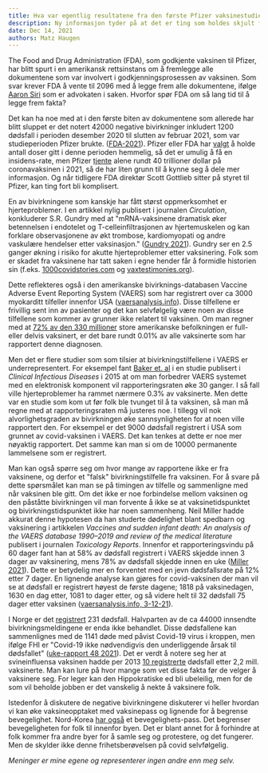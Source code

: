 ```yaml
---
title: Hva var egentlig resultatene fra den første Pfizer vaksinestudien? 
description: Ny informasjon tyder på at det er ting som holdes skjult for allmenheten. 
date: Dec 14, 2021
authors: Matz Haugen
---
```



The Food and Drug Administration (FDA), som godkjente vaksinen til Pfizer, har blitt spurt i en amerikansk rettsinstans om å fremlegge alle dokumentene som var involvert i godkjenningsprosessen av vaksinen. Som svar krever FDA å vente til 2096 med å legge frem alle dokumentene, ifølge [Aaron Siri](https://aaronsiri.substack.com/p/fda-doubles-down-asks-federal-judge) som er advokaten i saken. Hvorfor spør FDA om så lang tid til å legge frem fakta?

Det kan ha noe med at i den første biten av dokumentene som allerede har blitt sluppet er det notert 42000 negative bivirkninger inkludert 1200 dødsfall i perioden desember 2020 til slutten av februar 2021, som var studieperioden Pfizer brukte. ([FDA-2021](https://phmpt.org/wp-content/uploads/2021/11/5.3.6-postmarketing-experience.pdf)). Pfizer eller FDA har [valgt](https://trialsitenews.com/fdas-forced-hand-drops-pfizers-bombshell-safety-document/) å holde antall doser gitt i denne perioden hemmelig, så det er umulig å få en insidens-rate, men Pfizer [tjente](https://www.fool.com/investing/2021/07/13/covid-19-vaccines-how-much-revenue-in-2021/) alene rundt 40 trillioner dollar på coronavaksinen i 2021, så de har liten grunn til å kynne seg å dele mer informasjon. Og når tidligere FDA direktør Scott Gottlieb sitter på styret til Pfizer, kan ting fort bli komplisert.

En av bivirkningene som kanskje har fått størst oppmerksomhet er hjerteproblemer. I en artikkel nylig publisert i journalen *Circulation*, konkluderer S.R. Gundry med at "mRNA-vaksinene dramatisk øker betennelsen i endotelet og T-celleinfiltrasjonen av hjertemuskelen og kan forklare observasjonene av økt trombose, kardiomyopati og andre vaskulære hendelser etter vaksinasjon." ([Gundry 2021](https://www.ahajournals.org/doi/10.1161/circ.144.suppl_1.10712)). Gundry ser en 2.5 ganger økning i risiko for akutte hjerteproblemer etter vaksinering. Folk som er skadet fra vaksinene har tatt saken i egne hender får å formidle historien sin (f.eks. [1000covidstories.com](https://1000covidstories.com) og [vaxtestimonies.org](https://vaxtestimonies.org/en/)).

Dette reflekteres også i den amerikanske bivirknings-databasen Vaccine Adverse Event Reporting System (VAERS) som har registrert over ca 3000 myokarditt tilfeller innenfor USA ([vaersanalysis.info](https://vaersanalysis.info/2021/12/11/vaers-summary-for-covid-19-vaccines-through-12-03-2021/)). Disse tilfellene er frivillig sent inn av pasienter og det kan selvfølgelig være noen av disse tilfellene som kommer av grunner ikke relatert til vaksinen. Om man regner med at [72% av den 330 millioner](https://ourworldindata.org/covid-vaccinations) store amerikanske befolkningen er full- eller delvis vaksinert, er det bare rundt 0.01% av alle vaksinerte som har rapportert denne diagnosen. 

Men det er flere studier som som tilsier at bivirkningstilfellene i VAERS er underrepresentert. For eksempel fant [Baker et. al](https://www.ncbi.nlm.nih.gov/pmc/articles/PMC6642796/) i en studie publisert i *Clinical Infectious Diseases* i 2015 at om man forbedrer VAERS systemet med en elektronisk komponent vil rapporteringsraten øke 30 ganger. I så fall ville hjerteproblemer ha rammet nærmere 0.3% av vaksinerte. Men dette var en studie som kom ut før folk ble tvunget til å ta vaksinen, så man må regne med at rapporteringsraten må justeres noe. I tillegg vil nok alvorlighetsgraden av bivirkningen øke sannsynligheten for at noen ville rapportert den. For eksempel er det 9000 dødsfall registrert i USA som grunnet av covid-vaksinen i VAERS. Det kan tenkes at dette er noe mer nøyaktig rapportert. Det samme kan man si om de 10000 permanente lammelsene som er registrert. 

Man kan også spørre seg om hvor mange av rapportene ikke er fra vaksinene, og derfor et "falsk" bivirkningstilfelle fra vaksinen. For å svare på dette spørsmålet kan man se på timingen av tilfelle og sammenligne med når vaksinen ble gitt. Om det ikke er noe forbindelse mellom vaksinen og den påståtte bivirkningen vil man forvente å ikke se at vaksinetidspunktet og bivirkningstidspunktet ikke har noen sammenheng. Neil Miller hadde akkurat denne hypotesen da han studerte dødelighet blant spedbarn og vaksinering i artikkelen *Vaccines and sudden infant death: An analysis of the VAERS database 1990–2019 and review of the medical literature* publisert i journalen *Toxicology Reports*. Innenfor et rapporteringsvindu på 60 dager fant han at 58% av dødsfall registrert i VAERS skjedde innen 3 dager av vaksinering, mens 78% av dødsfall skjedde innen en uke ([Miller 2021](https://www.sciencedirect.com/science/article/pii/S2214750021001268)). Dette er betydelig mer en forventet med en jevn dødsfallsrate på 12% etter 7 dager. En lignende analyse kan gjøres for covid-vaksinen der man vil se at dødsfall er registrert høyest de første dagene; 1818 på vaksinedagen, 1630 en dag etter, 1081 to dager etter, og så videre helt til 32 dødsfall 75 dager etter vaksinen ([vaersanalysis.info, 3-12-21](https://vaersanalysis.info/2021/12/11/vaers-summary-for-covid-19-vaccines-through-12-03-2021/)). 

I Norge er det [registrert](https://legemiddelverket.no/godkjenning/koronavaksiner/meldte-mistenkte-bivirkninger-av-koronavaksiner) 231 dødsfall. Halvparten av de ca 44000 innsendte bivirkningsmeldingene er enda ikke behandlet. Disse dødsfallene kan sammenlignes med de 1141 døde med påvist Covid-19 virus i kroppen, men ifølge FHI er "Covid-19 ikke nødvendigvis den underliggende årsak til dødsfallet" ([uke-rapport 48 2021](https://www.fhi.no/contentassets/8a971e7b0a3c4a06bdbf381ab52e6157/vedlegg/2021/ukerapport-uke-48-29.11---05.12.21.pdf)). Det er verdt å notere seg her at svineinfluensa vaksinen hadde per 2013 [10 registrerte](https://lovoghelse.no/2021/11/02/bivirkningstallene-for-covid-vaksinene/) dødsfall etter 2,2 mill. vaksinerte. Man kan lure på hvor mange som vet disse fakta før de velger å vaksinere seg. For leger kan den Hippokratiske ed bli ubeleilig, men for de som vil beholde jobben er det vanskelig å nekte å vaksinere folk. 

Istedenfor å diskutere de negative bivirkningene diskuterer vi heller hvordan vi kan øke vaksineopptaket med vaksinepass og lignende for å begrense bevegelighet. Nord-Korea [har også](https://www.theclever.com/16-ridiculous-laws-that-only-exist-in-north-korea/) et bevegelighets-pass. Det begrenser bevegeligheten for folk til innenfor byen. Det er blant annet for å forhindre at folk kommer fra andre byer for å samle seg og protestere, og det fungerer. Men de skylder ikke denne frihetsberøvelsen på covid selvfølgelig.


*Meninger er mine egene og representerer ingen andre enn meg selv.*



